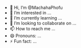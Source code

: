 - 👋 Hi, I’m @MachahaPhofu
- 👀 I’m interested in ...
- 🌱 I’m currently learning ...
- 💞️ I’m looking to collaborate on ...
- 📫 How to reach me ...
- 😄 Pronouns: ...
- ⚡ Fun fact: ...

<!---
MachahaPhofu/MachahaPhofu is a ✨ special ✨ repository because its `README.md` (this file) appears on your GitHub profile.
You can click the Preview link to take a look at your changes.
--->
